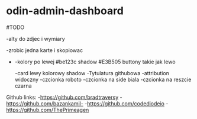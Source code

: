 # odin-admin-dashboard

#TODO

-alty do zdjec i wymiary

-zrobic jedna karte i skopiowac

- -kolory po lewej #be123c shadow #E3B505 buttony takie jak lewo

  -card lewy kolorowy shadow
  -Tytulatura githubowa
  -attribution widoczny
  -czcionka roboto
  -czcionka na side biala
  -czcionka na reszcie czarna

Github links: -https://github.com/bradtraversy -https://github.com/bazankamil- -https://github.com/codediodeio -https://github.com/ThePrimeagen
